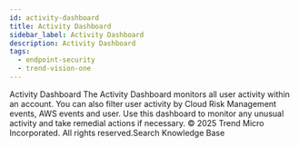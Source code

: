 ```yaml
---
id: activity-dashboard
title: Activity Dashboard
sidebar_label: Activity Dashboard
description: Activity Dashboard
tags:
  - endpoint-security
  - trend-vision-one
---
```


 Activity Dashboard The Activity Dashboard monitors all user activity within an account. You can also filter user activity by Cloud Risk Management events, AWS events and user. Use this dashboard to monitor any unusual activity and take remedial actions if necessary. © 2025 Trend Micro Incorporated. All rights reserved.Search Knowledge Base